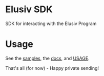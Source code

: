 # Elusiv SDK
SDK for interacting with the Elusiv Program

# Usage
See the [samples](https://github.com/elusiv-privacy/elusiv-samples), the [docs](https://elusiv-privacy.github.io/elusiv-sdk/), and [USAGE](https://github.com/elusiv-privacy/elusiv-sdk/blob/master/USAGE.md).

That's all (for now) - Happy private sending!

